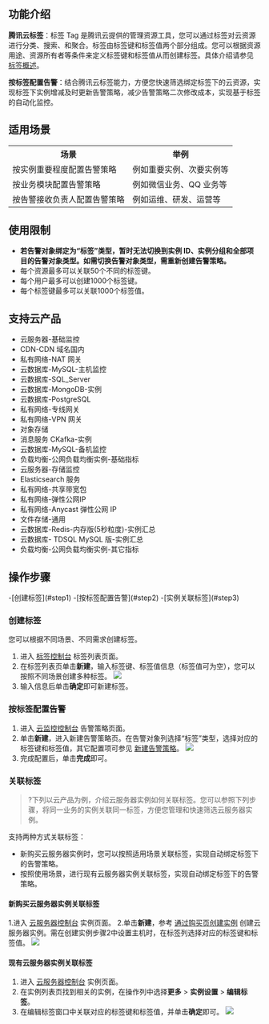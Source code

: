 ## 功能介绍

**腾讯云标签**：标签 Tag 是腾讯云提供的管理资源工具，您可以通过标签对云资源进行分类、搜索、和聚合。标签由标签键和标签值两个部分组成。您可以根据资源用途、资源所有者等条件来定义标签键和标签值从而创建标签。具体介绍请参见 [标签概述](https://cloud.tencent.com/document/product/651/13334)。

**按标签配置告警**：结合腾讯云标签能力，方便您快速筛选绑定标签下的云资源，实现标签下实例增减及时更新告警策略，减少告警策略二次修改成本，实现基于标签的自动化监控。

## 适用场景

<table>
<tr>
<th>场景</th>
<th>举例</th>
</tr>
<tr>
<td>按实例重要程度配置告警策略</td>
<td>例如重要实例、次要实例等</td>
</tr>
<tr>
<td>按业务模块配置告警策略</td>
<td>例如微信业务、QQ 业务等</td>
</tr>
<tr>
<td>按告警接收负责人配置告警策略</td>
<td>例如运维、研发、运营等</td>
</tr>
</table>

## 使用限制

- **若告警对象绑定为“标签”类型，暂时无法切换到实例 ID、实例分组和全部项目的告警对象类型。如需切换告警对象类型，需重新创建告警策略。**
- 每个资源最多可以关联50个不同的标签键。
- 每个用户最多可以创建1000个标签键。
- 每个标签键最多可以关联1000个标签值。

## 支持云产品
- 云服务器-基础监控
- CDN-CDN 域名国内
- 私有网络-NAT 网关
- 云数据库-MySQL-主机监控
- 云数据库-SQL_Server
- 云数据库-MongoDB-实例
- 云数据库-PostgreSQL
- 私有网络-专线网关
- 私有网络-VPN 网关
- 对象存储
- 消息服务 CKafka-实例
- 云数据库-MySQL-备机监控
- 负载均衡-公网负载均衡实例-基础指标
- 云服务器-存储监控
- Elasticsearch 服务
- 私有网络-共享带宽包
- 私有网络-弹性公网IP
- 私有网络-Anycast 弹性公网 IP
- 文件存储-通用
- 云数据库-Redis-内存版(5秒粒度)-实例汇总
- 云数据库- TDSQL MySQL 版-实例汇总
- 负载均衡-公网负载均衡实例-其它指标


## 操作步骤

<dx-steps>
-[创建标签](#step1)
-[按标签配置告警](#step2)
-[实例关联标签](#step3)
</dx-steps>



### 创建标签[](id:step1)

您可以根据不同场景、不同需求创建标签。
1. 进入 [标签控制台](https://console.cloud.tencent.com/tag/taglist) 标签列表页面。
2. 在标签列表页单击**新建**，输入标签键、标签值信息（标签值可为空），您可以按照不同场景创建多种标签。
   ![](https://main.qcloudimg.com/raw/e95d071efe0bd47b0f0e6bfdefd8a361.png)
3. 输入信息后单击**确定**即可新建标签。




### 按标签配置告警[](id:step2)

1. 进入 [云监控控制台](https://console.cloud.tencent.com/monitor/alarm2/policy) 告警策略页面。
2. 单击**新建**，进入新建告警策略页。在告警对象列选择“标签”类型，选择对应的标签键和标签值，其它配置项可参见 [新建告警策略](https://cloud.tencent.com/document/product/248/50398)。
   ![](https://main.qcloudimg.com/raw/1a40447244d6feee42fa90cb2722bd1a.png)
3. 完成配置后，单击**完成**即可。



### 关联标签[](id:step3)

>?下列以云产品为例，介绍云服务器实例如何关联标签。您可以参照下列步骤，将同一业务的实例关联同一标签，方便您管理和快速筛选云服务器实例。

支持两种方式关联标签：

- 新购买云服务器实例时，您可以按照适用场景关联标签，实现自动绑定标签下的告警策略。
- 按照使用场景，进行现有云服务器实例关联标签，实现自动绑定标签下的告警策略。

#### 新购买云服务器实例关联标签

1.进入 [云服务器控制台](https://console.cloud.tencent.com/cvm/instance) 实例页面。
2.单击**新建**，参考 [通过购买页创建实例](https://cloud.tencent.com/document/product/213/4855) 创建云服务器实例。需在创建实例步骤2中设置主机时，在标签列选择对应的标签键和标签值。
![](https://main.qcloudimg.com/raw/40212e5d870e3078357d0fc55423c905.png)

#### 现有云服务器实例关联标签

1. 进入 [云服务器控制台](https://console.cloud.tencent.com/cvm/instance) 实例页面。
2. 在实例列表页找到相关的实例，在操作列中选择**更多** > **实例设置** > **编辑标签**。
3. 在编辑标签窗口中关联对应的标签键和标签值，并单击**确定**即可。
![](https://main.qcloudimg.com/raw/b4963b4d749da17de176b43f3f1e9ea8.png)



